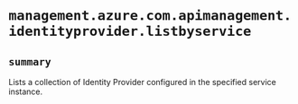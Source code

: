 # `management.azure.com.apimanagement.identityprovider.listbyservice`

## `summary`
Lists a collection of Identity Provider configured in the specified service instance.


